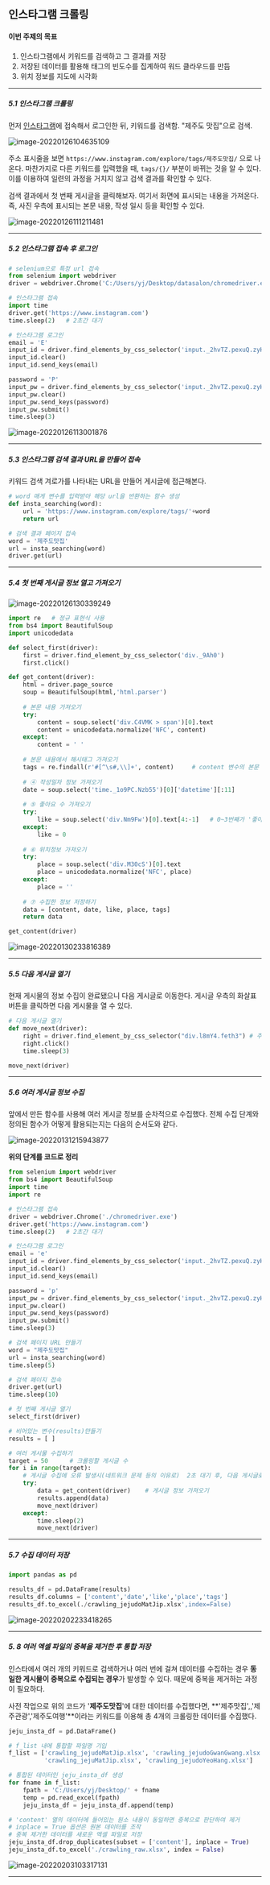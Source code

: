 ## 인스타그램 크롤링

#### 이번 주제의 목표

1. 인스타그램에서 키워드를 검색하고 그 결과를 저장
2. 저장된 데이터를 활용해 태그의 빈도수를 집계하여 워드 클라우드를 만듬
3. 위치 정보를 지도에 시각화

---

##### 5.1 인스타그램 크롤링

먼저 [인스타그램](https://www.instagram.com)에 접속해서 로그인한 뒤, 키워드를 검색함. "제주도 맛집"으로 검색.

![image-20220126104635109](assets/subject05_1/image-20220126104635109.png)

주소 표시줄을 보면 `https://www.instagram.com/explore/tags/제주도맛집/` 으로 나온다. 마찬가지로 다른 키워드를 입력했을 때, `tags/{}/` 부분이 바뀌는 것을 알 수 있다. 이를 이용하여 일련의 과정을 거치지 않고 검색 결과를 확인할 수 있다.

검색 결과에서 첫 번째 게시글을 클릭해보자. 여기서 화면에 표시되는 내용을 가져온다. 즉, 사진 우측에 표시되는 본문 내용, 작성 일시 등을 확인할 수 있다.

![image-20220126111211481](assets/subject05_1/image-20220126111211481.png)

---



##### 5.2 인스타그램 접속 후 로그인

```python
# selenium으로 특정 url 접속
from selenium import webdriver
driver = webdriver.Chrome('C:/Users/yj/Desktop/datasalon/chromedriver.exe')

# 인스타그램 접속
import time
driver.get('https://www.instagram.com')
time.sleep(2)   # 2초간 대기

# 인스타그램 로그인
email = 'E'
input_id = driver.find_elements_by_css_selector('input._2hvTZ.pexuQ.zyHYP')[0]
input_id.clear()
input_id.send_keys(email)

password = 'P'
input_pw = driver.find_elements_by_css_selector('input._2hvTZ.pexuQ.zyHYP')[1]
input_pw.clear()
input_pw.send_keys(password)
input_pw.submit()
time.sleep(3)
```

![image-20220126113001876](assets/subject05_1/image-20220126113001876.png)

---



##### 5.3 인스타그램 검색 결과 URL을 만들어 접속

키워드 검색 겨로가를 나타내는 URL을 만들어 게시글에 접근해본다.

```python
# word 매게 변수를 입력받아 해당 url을 반환하는 함수 생성
def insta_searching(word):
    url = 'https://www.instagram.com/explore/tags/'+word
    return url

# 검색 결과 페이지 접속
word = '제주도맛집'
url = insta_searching(word)
driver.get(url)
```

---



##### 5.4 첫 번째 게시글 정보 열고 가져오기

![image-20220126130339249](assets/subject05_1/image-20220126130339249.png)

```python
import re   # 정규 표현식 사용
from bs4 import BeautifulSoup
import unicodedata

def select_first(driver):
    first = driver.find_element_by_css_selector('div._9Ah0')
    first.click()

def get_content(driver):
    html = driver.page_source
    soup = BeautifulSoup(html,'html.parser')
    
    # 본문 내용 가져오기
    try:
        content = soup.select('div.C4VMK > span')[0].text
        content = unicodedata.normalize('NFC', content) 
    except:
        content = ' '
    
    # 본문 내용에서 해시태그 가져오기
    tags = re.findall(r'#[^\s#,\\]+', content)     # content 변수의 본문 내용 중 #로 시작하고, # 뒤에 연속된 문자(공백이나 #,\ 기호가 아닌 경우)를 모두 찾아서 리스트 형태로 tags 변수에 저장
    
    # ④ 작성일자 정보 가져오기
    date = soup.select('time._1o9PC.Nzb55')[0]['datetime'][:11]
    
    # ⑤ 좋아요 수 가져오기
    try:
        like = soup.select('div.Nm9Fw')[0].text[4:-1]   # 0~3번째가 '좋아요 '. 따라서 4번째부터 마지막까지
    except:
        like = 0
    
    # ⑥ 위치정보 가져오기
    try: 
        place = soup.select('div.M30cS')[0].text
        place = unicodedata.normalize('NFC', place)
    except:
        place = ''
    
    # ⑦ 수집한 정보 저장하기
    data = [content, date, like, place, tags]
    return data

get_content(driver)
```

![image-20220130233816389](assets/subject05_1/image-20220130233816389.png)

---



##### 5.5 다음 게시글 열기

현재 게시물의 정보 수집이 완료됐으니 다음 게시글로 이동한다. 게시글 우측의 화살표 버튼을 클릭하면 다음 게시물을 열 수 있다.

```python
# 다음 게시글 열기
def move_next(driver):
    right = driver.find_element_by_css_selector("div.l8mY4.feth3") # 주소 띄어쓰기는 . 으로 표시
    right.click()
    time.sleep(3)

move_next(driver)
```

---



##### 5.6 여러 게시글 정보 수집

앞에서 만든 함수를 사용해 여러 게시글 정보를 순차적으로 수집했다. 전체 수집 단계와 정의된 함수가 어떻게 활용되는지는 다음의 순서도와 같다.

![image-20220131215943877](assets/subject05_1/image-20220131215943877.png)



**위의 단계를 코드로 정리**

```python
from selenium import webdriver
from bs4 import BeautifulSoup
import time
import re

# 인스타그램 접속
driver = webdriver.Chrome('./chromedriver.exe')
driver.get('https://www.instagram.com')
time.sleep(2)   # 2초간 대기

# 인스타그램 로그인
email = 'e'
input_id = driver.find_elements_by_css_selector('input._2hvTZ.pexuQ.zyHYP')[0]
input_id.clear()
input_id.send_keys(email)

password = 'p'
input_pw = driver.find_elements_by_css_selector('input._2hvTZ.pexuQ.zyHYP')[1]
input_pw.clear()
input_pw.send_keys(password)
input_pw.submit()
time.sleep(3)

# 검색 페이지 URL 만들기
word = "제주도맛집"
url = insta_searching(word)
time.sleep(5)

# 검색 페이지 접속
driver.get(url)
time.sleep(10)

# 첫 번째 게시글 열기
select_first(driver)

# 비어있는 변수(results)만들기
results = [ ]

# 여러 게시물 수집하기
target = 50      # 크롤링할 게시글 수
for i in range(target):
    # 게시글 수집에 오류 발생시(네트워크 문제 등의 이유로)  2초 대기 후, 다음 게시글로 넘어가도록 try, except 구문 활용
    try:
        data = get_content(driver)    # 게시글 정보 가져오기
        results.append(data)
        move_next(driver)
    except:
        time.sleep(2)
        move_next(driver)
```

---



##### 5.7 수집 데이터 저장

```python
import pandas as pd

results_df = pd.DataFrame(results)
results_df.columns = ['content','date','like','place','tags']
results_df.to_excel(./crawling_jejudoMatJip.xlsx',index=False)
```

![image-20220202233418265](assets/subject05_1/image-20220202233418265.png)

---



##### 5. 8 여러 엑셀 파일의 중복을 제거한 후 통합 저장

인스타에서 여러 개의 키워드로 검색하거나 여러 번에 걸쳐 데이터를 수집하는 경우 **동일한 게시물이 중복으로 수집되는 경우**가 발생할 수 있다. 때문에 중복을 제거하는 과정이 필요하다.

사전 작업으로 위의 코드가 '**제주도맛집**'에 대한 데이터를 수집했다면, **'제주맛집',,'제주관광','제주도여행'**이라는 키워드를 이용해 총 4개의 크롤링한 데이터를 수집했다.

```python
jeju_insta_df = pd.DataFrame()

# f_list 내에 통합할 파일명 기입
f_list = ['crawling_jejudoMatJip.xlsx', 'crawling_jejudoGwanGwang.xlsx', 
          'crawling_jejuMatJip.xlsx', 'crawling_jejudoYeoHang.xlsx']

# 통합된 데이터인 jeju_insta_df 생성
for fname in f_list:
    fpath = 'C:/Users/yj/Desktop/' + fname
    temp = pd.read_excel(fpath)
    jeju_insta_df = jeju_insta_df.append(temp)

# 'content' 열의 데이터에 들어있는 원소 내용이 동일하면 중복으로 판단하여 제거
# inplace = True 옵션은 원본 데이터를 조작
# 중복 제거한 데이터를 새로운 엑셀 파일로 저장
jeju_insta_df.drop_duplicates(subset = ['content'], inplace = True)
jeju_insta_df.to_excel('./crawling_raw.xlsx', index = False)
```

![image-20220203103317131](assets/subject05_1/image-20220203103317131.png)

---

